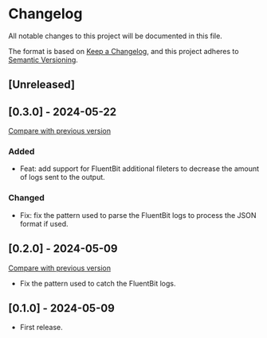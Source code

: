 # Changelog

All notable changes to this project will be documented in this file.

The format is based on [Keep a Changelog](https://keepachangelog.com/en/1.1.0/),
and this project adheres
to [Semantic Versioning](https://semver.org/spec/v2.0.0.html).

## [Unreleased]

## [0.3.0] - 2024-05-22

[Compare with previous version](https://github.com/sparkfabrik/terraform-helm-fluentbit/compare/0.2.0...0.3.0)

### Added

- Feat: add support for FluentBit additional fileters to decrease the amount of logs sent to the output.

### Changed

- Fix: fix the pattern used to parse the FluentBit logs to process the JSON format if used.

## [0.2.0] - 2024-05-09

[Compare with previous version](https://github.com/sparkfabrik/terraform-helm-fluentbit/compare/0.1.0...0.2.0)

- Fix the pattern used to catch the FluentBit logs.

## [0.1.0] - 2024-05-09

- First release.
